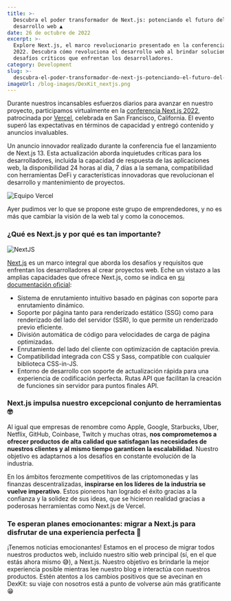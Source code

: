 ```yaml
---
title: >-
  Descubra el poder transformador de Next.js: potenciando el futuro del
  desarrollo web ▲
date: 26 de octubre de 2022
excerpt: >-
  Explore Next.js, el marco revolucionario presentado en la conferencia Next.js
  2022. Descubra cómo revoluciona el desarrollo web al brindar soluciones a los
  desafíos críticos que enfrentan los desarrolladores.
category: Development
slug: >-
  descubra-el-poder-transformador-de-next-js-potenciando-el-futuro-del-desarrollo-web
imageUrl: /blog-images/DexKit_nextjs.png
---
```

Durante nuestros incansables esfuerzos diarios para avanzar en nuestro proyecto, participamos virtualmente en la [conferencia Next.js 2022](https://nextjs.org/conf), patrocinada por [Vercel](https://vercel.com/), celebrada en San Francisco, California. El evento superó las expectativas en términos de capacidad y entregó contenido y anuncios invaluables.

Un anuncio innovador realizado durante la conferencia fue el lanzamiento de Next.js 13. Esta actualización aborda inquietudes críticas para los desarrolladores, incluida la capacidad de respuesta de las aplicaciones web, la disponibilidad 24 horas al día, 7 días a la semana, compatibilidad con herramientas DeFi y características innovadoras que revolucionan el desarrollo y mantenimiento de proyectos.

![Equipo Vercel](/blog-images/image-16.png)

Ayer pudimos ver lo que se propone este grupo de emprendedores, y no es más que cambiar la visión de la web tal y como la conocemos.

### ¿Qué es Next.js y por qué es tan importante?

![NextJS](/blog-images/Nextjs.b8a717322c08.png)

[Next.js](https://nextjs.org/) es un marco integral que aborda los desafíos y requisitos que enfrentan los desarrolladores al crear proyectos web. Eche un vistazo a las amplias capacidades que ofrece Next.js, como se indica en [su documentación oficial](https://nextjs.org/learn/basics/create-nextjs-app):

* Sistema de enrutamiento intuitivo basado en páginas con soporte para enrutamiento dinámico.
* Soporte por página tanto para renderizado estático (SSG) como para renderizado del lado del servidor (SSR), lo que permite un renderizado previo eficiente.
* División automática de código para velocidades de carga de página optimizadas.
* Enrutamiento del lado del cliente con optimización de captación previa.
* Compatibilidad integrada con CSS y Sass, compatible con cualquier biblioteca CSS-in-JS.
* Entorno de desarrollo con soporte de actualización rápida para una experiencia de codificación perfecta. Rutas API que facilitan la creación de funciones sin servidor para puntos finales API.

### Next.js impulsa nuestro excepcional conjunto de herramientas 🤓

Al igual que empresas de renombre como Apple, Google, Starbucks, Uber, Netflix, GitHub, Coinbase, Twitch y muchas otras, **nos comprometemos a ofrecer productos de alta calidad que satisfagan las necesidades de nuestros clientes y al mismo tiempo garanticen la escalabilidad**. Nuestro objetivo es adaptarnos a los desafíos en constante evolución de la industria.

En los ámbitos ferozmente competitivos de las criptomonedas y las finanzas descentralizadas, **inspirarse en los líderes de la industria se vuelve imperativo**. Estos pioneros han logrado el éxito gracias a la confianza y la solidez de sus ideas, que se hicieron realidad gracias a poderosas herramientas como Next.js de Vercel.

### Te esperan planes emocionantes: migrar a Next.js para disfrutar de una experiencia perfecta 🚀

¡Tenemos noticias emocionantes! Estamos en el proceso de migrar todos nuestros productos web, incluido nuestro sitio web principal (sí, en el que estás ahora mismo 😅), a Next.js. Nuestro objetivo es brindarle la mejor experiencia posible mientras lee nuestro blog e interactúa con nuestros productos. Estén atentos a los cambios positivos que se avecinan en DexKit: su viaje con nosotros está a punto de volverse aún más gratificante 😁

